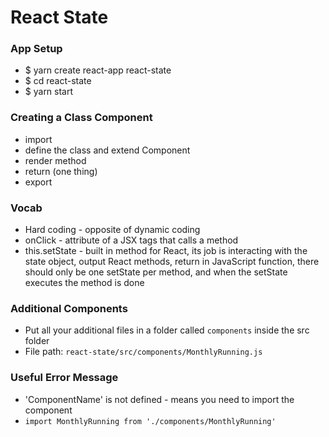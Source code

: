 # React State

### App Setup
- $ yarn create react-app react-state
- $ cd react-state
- $ yarn start


### Creating a Class Component
- import
- define the class and extend Component
- render method
- return (one thing)
- export


### Vocab
- Hard coding - opposite of dynamic coding
- onClick - attribute of a JSX tags that calls a method
- this.setState - built in method for React, its job is interacting with the state object, output React methods, return in JavaScript function, there should only be one setState per method, and when the setState executes the method is done


### Additional Components
- Put all your additional files in a folder called `components` inside the src folder
- File path: `react-state/src/components/MonthlyRunning.js`


### Useful Error Message
- 'ComponentName' is not defined - means you need to import the component
- `import MonthlyRunning from './components/MonthlyRunning'`
